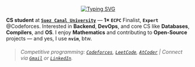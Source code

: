 <p align="center"><a href="https://git.io/typing-svg"><img src="https://readme-typing-svg.demolab.com?font=Play&pause=1000&color=33FF33&center=true&vCenter=true&width=420&height=18&lines=Hi,+I'm+Ahmed+Faraj_;Obsessed+with+CP+%26+Mathematics_;Feel+free+to+explore+my+repos_;ahmed@faraj:~$+grep+%22i%3C3bash%22+readme.md_" alt="Typing SVG" /></a></p>
  
**CS student** at **[`Suez Canal University`](https://suez.edu.eg/ar/)** — **1× `ECPC`** Finalist, **`Expert`** @Codeforces. Interested in **Backend**, **DevOps**, and core CS like **Databases**, **Compilers**, and **OS**. I enjoy **Mathematics** and contributing to **Open-Source** projects — and yes, I use **`nvim`**, btw.

> ###### Competitive programming: [`Codeforces`](https://codeforces.com/profile/Ahmed_Faraj), [`LeetCode`](https://leetcode.com/u/Ahmed_Faraj/), [`AtCoder`](https://atcoder.jp/users/Ahmed_Faraj) | Connect via [`Gmail`](mailto:ahmedfrag4040@gmail.com) or [`LinkedIn`](https://www.linkedin.com/in/ahmed-faraj-cs/).
